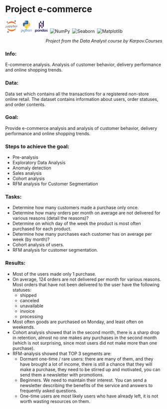 # Project e-commerce

<div>
  <img src="https://github.com/devicons/devicon/blob/master/icons/jupyter/jupyter-original-wordmark.svg" title="Jupyter" alt="Jupyter" width="40" height="40"/>&nbsp;
  <img src="https://github.com/devicons/devicon/blob/master/icons/python/python-original-wordmark.svg" title="Python" alt="Python" width="40" height="40"/>&nbsp;
  <img src="https://github.com/devicons/devicon/blob/master/icons/pandas/pandas-original-wordmark.svg" title="Pandas" alt="Pandas" width="40" height="40"/>&nbsp;
  <img src="https://user-images.githubusercontent.com/67586773/105040771-43887300-5a88-11eb-9f01-bee100b9ef22.png" title="NumPy" alt="NumPy" width="40" height="40"/>&nbsp;
  <img src="https://user-images.githubusercontent.com/315810/92159303-30d41100-edfb-11ea-8107-1c5352202571.png" title="Seaborn" alt="Seaborn" width="40" height="40"/>&nbsp;
  <img src="https://upload.wikimedia.org/wikipedia/commons/8/84/Matplotlib_icon.svg" title="Matplotlib" alt="Matplotlib" width="40" height="40"/>&nbsp;
</div>

<p align="right"><i>Project from the Data Analyst course by Karpov.Courses</i></p>

### Info:
E-commerce analysis. Analysis of customer behavior, delivery performance and online shopping trends.

### Data:
Data set which contains all the transactions for a registered non-store online retail. The dataset contains information about users, order statuses, and order contents.

### Goal:
Provide e-commerce analysis and analysis of customer behavior, delivery performance and online shopping trends.

### Steps to achieve the goal:
- Pre-analysis
- Exploratory Data Analysis
- Anomaly detection
- Sales analysis
- Cohort analysis
- RFM analysis for Customer Segmentation

### Tasks:
- Determine how many customers made a purchase only once.
- Determine how many orders per month on average are not delivered for various reasons (detail the reasons)?
- Determine on which day of the week the product is most often purchased for each product.
- Determine how many purchases each customer has on average per week (by month)?
- Cohort analysis of users.
- RFM analysis for customer segmentation.

### Results:
- Most of the users made only 1 purchase.
- On average, 124 orders are not delivered per month for various reasons. Most orders that have not been delivered to the user have the following statuses:
  - shipped
  - canceled
  - unavailable
  - invoice
  - processing
- Most often goods are purchased on Monday, and least often on weekends.
- Cohort analysis showed that in the second month, there is a sharp drop in retention, almost no one makes any purchases in the second month (which is not surprising, since most users did not make more than one purchase).
- RFM-analysis showed that TOP 3 segments are:
  - Dormant one-time / rare users: there are many of them, and they have brought a lot of income, there is still a chance that they will make a purchase, they need to be stirred up and motivated, you can send them a newsletter with promotions.
  - Beginners. We need to maintain their interest. You can send a newsletter describing the benefits of the service and answers to frequently asked questions.
  - One-time users are most likely users who have already left, it is not worth wasting resources on them.

